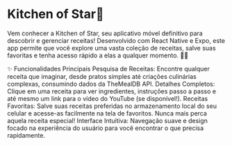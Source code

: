 # Kitchen of Star🌟

Vem conhecer a  Kitchen of Star, seu aplicativo móvel definitivo para descobrir e gerenciar receitas! Desenvolvido com React Native e Expo, este app permite que você explore uma vasta coleção de receitas, salve suas favoritas e tenha acesso rápido a elas a qualquer momento. 🍳📱

✨ Funcionalidades Principais Pesquisa de Receitas: Encontre qualquer receita que imaginar, desde pratos simples até criações culinárias complexas, consumindo dados da TheMealDB API. Detalhes Completos: Clique em uma receita para ver ingredientes, instruções passo a passo e até mesmo um link para o vídeo do YouTube (se disponível!). Receitas Favoritas: Salve suas receitas preferidas no armazenamento local do seu celular e acesse-as facilmente na tela de favoritos. Nunca mais perca aquela receita especial! Interface Intuitiva: Navegação suave e design focado na experiência do usuário para você encontrar o que precisa rapidamente.
